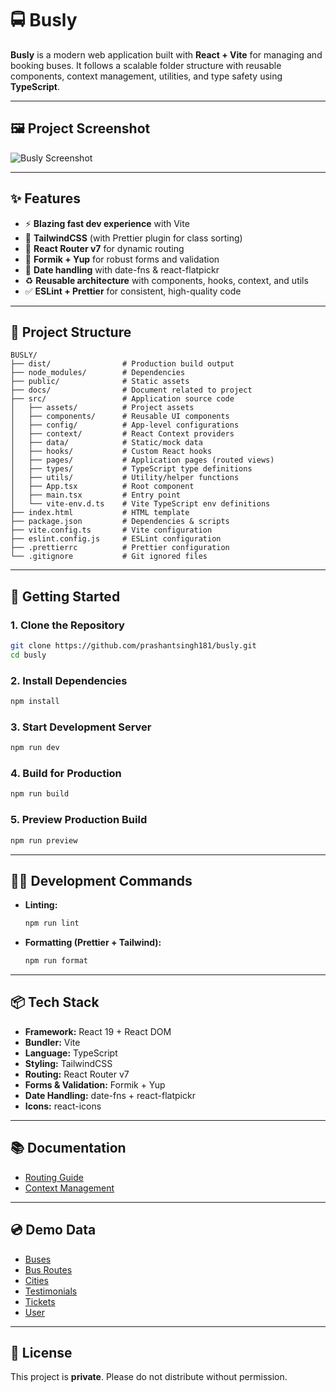 # 🚍 Busly

**Busly** is a modern web application built with **React + Vite** for managing and booking buses.
It follows a scalable folder structure with reusable components, context management, utilities, and type safety using **TypeScript**.

---

## 🖼️ Project Screenshot

![Busly Screenshot](/project-screenshot.png)

---

## ✨ Features

- ⚡ **Blazing fast dev experience** with Vite
- 🎨 **TailwindCSS** (with Prettier plugin for class sorting)
- 🧭 **React Router v7** for dynamic routing
- 📝 **Formik + Yup** for robust forms and validation
- 📅 **Date handling** with date-fns & react-flatpickr
- ♻️ **Reusable architecture** with components, hooks, context, and utils
- ✅ **ESLint + Prettier** for consistent, high-quality code

---

## 📂 Project Structure

```
BUSLY/
├── dist/                # Production build output
├── node_modules/        # Dependencies
├── public/              # Static assets
├── docs/                # Document related to project
├── src/                 # Application source code
│   ├── assets/          # Project assets
│   ├── components/      # Reusable UI components
│   ├── config/          # App-level configurations
│   ├── context/         # React Context providers
│   ├── data/            # Static/mock data
│   ├── hooks/           # Custom React hooks
│   ├── pages/           # Application pages (routed views)
│   ├── types/           # TypeScript type definitions
│   ├── utils/           # Utility/helper functions
│   ├── App.tsx          # Root component
│   ├── main.tsx         # Entry point
│   └── vite-env.d.ts    # Vite TypeScript env definitions
├── index.html           # HTML template
├── package.json         # Dependencies & scripts
├── vite.config.ts       # Vite configuration
├── eslint.config.js     # ESLint configuration
├── .prettierrc          # Prettier configuration
└── .gitignore           # Git ignored files
```

---

## 🚀 Getting Started

### 1. Clone the Repository

```bash
git clone https://github.com/prashantsingh181/busly.git
cd busly
```

### 2. Install Dependencies

```bash
npm install
```

### 3. Start Development Server

```bash
npm run dev
```

### 4. Build for Production

```bash
npm run build
```

### 5. Preview Production Build

```bash
npm run preview
```

---

## 🧑‍💻 Development Commands

- **Linting:**

  ```bash
  npm run lint
  ```

- **Formatting (Prettier + Tailwind):**

  ```bash
  npm run format
  ```

---

## 📦 Tech Stack

- **Framework:** React 19 + React DOM
- **Bundler:** Vite
- **Language:** TypeScript
- **Styling:** TailwindCSS
- **Routing:** React Router v7
- **Forms & Validation:** Formik + Yup
- **Date Handling:** date-fns + react-flatpickr
- **Icons:** react-icons

---

## 📚 Documentation

- [Routing Guide](/docs/routing.md)
- [Context Management](/docs/context.md)

---

## 💿 Demo Data

- [Buses](/src/data/bus.ts)
- [Bus Routes](/src/data/busRoute.ts)
- [Cities](/src/data/city.ts)
- [Testimonials](/src/data/testimonials.ts)
- [Tickets](/src/data/ticket.ts)
- [User](/src/data/user.ts)

---

## 📜 License

This project is **private**. Please do not distribute without permission.
